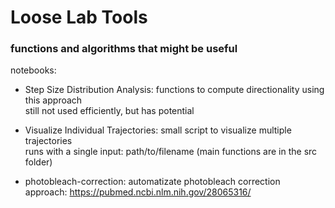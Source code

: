 # Loose Lab Tools

### functions and algorithms that might be useful

 notebooks:
 
 - Step Size Distribution Analysis: functions to compute directionality using this approach <br>
 still not used efficiently, but has potential
 
 - Visualize Individual Trajectories: small script to visualize multiple trajectories <br>
 runs with a single input: path/to/filename (main functions are in the src folder)
 
 - photobleach-correction: automatizate photobleach correction <br> 
 approach: https://pubmed.ncbi.nlm.nih.gov/28065316/ 
 
 
